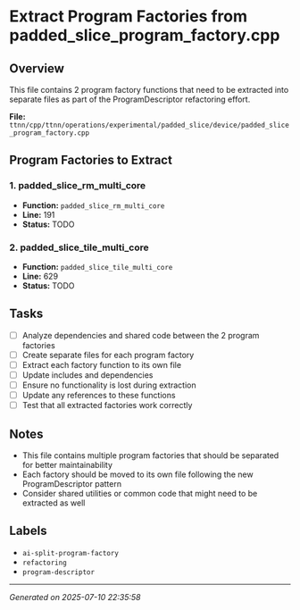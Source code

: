 # Extract Program Factories from padded_slice_program_factory.cpp

## Overview
This file contains 2 program factory functions that need to be extracted into separate files as part of the ProgramDescriptor refactoring effort.

**File:** `ttnn/cpp/ttnn/operations/experimental/padded_slice/device/padded_slice_program_factory.cpp`

## Program Factories to Extract

### 1. padded_slice_rm_multi_core
- **Function:** `padded_slice_rm_multi_core`
- **Line:** 191
- **Status:** TODO

### 2. padded_slice_tile_multi_core
- **Function:** `padded_slice_tile_multi_core`
- **Line:** 629
- **Status:** TODO

## Tasks

- [ ] Analyze dependencies and shared code between the 2 program factories
- [ ] Create separate files for each program factory
- [ ] Extract each factory function to its own file
- [ ] Update includes and dependencies
- [ ] Ensure no functionality is lost during extraction
- [ ] Update any references to these functions
- [ ] Test that all extracted factories work correctly

## Notes
- This file contains multiple program factories that should be separated for better maintainability
- Each factory should be moved to its own file following the new ProgramDescriptor pattern
- Consider shared utilities or common code that might need to be extracted as well

## Labels
- `ai-split-program-factory`
- `refactoring`
- `program-descriptor`

---
*Generated on 2025-07-10 22:35:58*
